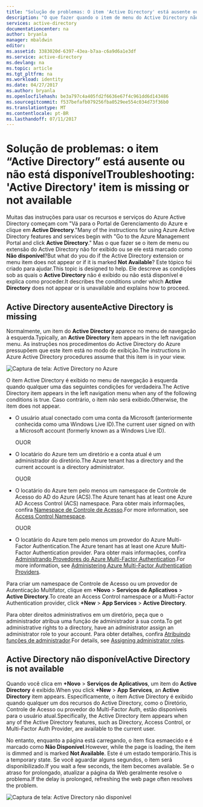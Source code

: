 ```yaml
---
title: "Solução de problemas: O item 'Active Directory' está ausente ou não disponível | Microsoft Docs"
description: "O que fazer quando o item de menu do Active Directory não aparece no Portal de Gerenciamento do Azure."
services: active-directory
documentationcenter: na
author: bryanla
manager: mbaldwin
editor: 
ms.assetid: 3383020d-6397-43ea-b7aa-c6a9d6a1e3df
ms.service: active-directory
ms.devlang: na
ms.topic: article
ms.tgt_pltfrm: na
ms.workload: identity
ms.date: 04/27/2017
ms.author: bryanla
ms.openlocfilehash: be3a797c4a405fd2f6636e67f4c961dd6d143486
ms.sourcegitcommit: f537befafb079256fba0529ee554c034d73f36b0
ms.translationtype: MT
ms.contentlocale: pt-BR
ms.lasthandoff: 07/11/2017
---
```

# <a name="troubleshooting-active-directory-item-is-missing-or-not-available"></a><span data-ttu-id="36523-103">Solução de problemas: o item “Active Directory” está ausente ou não está disponível</span><span class="sxs-lookup"><span data-stu-id="36523-103">Troubleshooting: 'Active Directory' item is missing or not available</span></span>
<span data-ttu-id="36523-104">Muitas das instruções para usar os recursos e serviços do Azure Active Directory começam com "Vá para o Portal de Gerenciamento do Azure e clique em **Active Directory**."</span><span class="sxs-lookup"><span data-stu-id="36523-104">Many of the instructions for using Azure Active Directory features and services begin with "Go to the Azure Management Portal and click **Active Directory**."</span></span> <span data-ttu-id="36523-105">Mas o que fazer se o item de menu ou extensão do Active Directory não for exibido ou se ele está marcado como **Não disponível**?</span><span class="sxs-lookup"><span data-stu-id="36523-105">But what do you do if the Active Directory extension or menu item does not appear or if it is marked **Not Available**?</span></span> <span data-ttu-id="36523-106">Este tópico foi criado para ajudar.</span><span class="sxs-lookup"><span data-stu-id="36523-106">This topic is designed to help.</span></span> <span data-ttu-id="36523-107">Ele descreve as condições sob as quais o **Active Directory** não é exibido ou não está disponível e explica como proceder.</span><span class="sxs-lookup"><span data-stu-id="36523-107">It describes the conditions under which **Active Directory** does not appear or is unavailable and explains how to proceed.</span></span>

## <a name="active-directory-is-missing"></a><span data-ttu-id="36523-108">Active Directory ausente</span><span class="sxs-lookup"><span data-stu-id="36523-108">Active Directory is missing</span></span>
<span data-ttu-id="36523-109">Normalmente, um item do **Active Directory** aparece no menu de navegação à esquerda.</span><span class="sxs-lookup"><span data-stu-id="36523-109">Typically, an **Active Directory** item appears in the left navigation menu.</span></span> <span data-ttu-id="36523-110">As instruções nos procedimentos do Active Directory do Azure pressupõem que este item está no modo de exibição.</span><span class="sxs-lookup"><span data-stu-id="36523-110">The instructions in Azure Active Directory procedures assume that this item is in your view.</span></span>

![Captura de tela: Active Directory no Azure](./media/active-directory-troubleshooting/typical-view.png)

<span data-ttu-id="36523-112">O item Active Directory é exibido no menu de navegação à esquerda quando qualquer uma das seguintes condições for verdadeira.</span><span class="sxs-lookup"><span data-stu-id="36523-112">The Active Directory item appears in the left navigation menu when any of the following conditions is true.</span></span> <span data-ttu-id="36523-113">Caso contrário, o item não será exibido.</span><span class="sxs-lookup"><span data-stu-id="36523-113">Otherwise, the item does not appear.</span></span>

* <span data-ttu-id="36523-114">O usuário atual conectado com uma conta da Microsoft (anteriormente conhecida como uma Windows Live ID).</span><span class="sxs-lookup"><span data-stu-id="36523-114">The current user signed on with a Microsoft account (formerly known as a Windows Live ID).</span></span>
  
    <span data-ttu-id="36523-115">OU</span><span class="sxs-lookup"><span data-stu-id="36523-115">OR</span></span>
* <span data-ttu-id="36523-116">O locatário do Azure tem um diretório e a conta atual é um administrador do diretório.</span><span class="sxs-lookup"><span data-stu-id="36523-116">The Azure tenant has a directory and the current account is a directory administrator.</span></span>
  
    <span data-ttu-id="36523-117">OU</span><span class="sxs-lookup"><span data-stu-id="36523-117">OR</span></span>
* <span data-ttu-id="36523-118">O locatário do Azure tem pelo menos um namespace de Controle de Acesso do AD do Azure (ACS).</span><span class="sxs-lookup"><span data-stu-id="36523-118">The Azure tenant has at least one Azure AD Access Control (ACS) namespace.</span></span> <span data-ttu-id="36523-119">Para obter mais informações, confira [Namespace de Controle de Acesso](https://msdn.microsoft.com/library/azure/gg185908.aspx).</span><span class="sxs-lookup"><span data-stu-id="36523-119">For more information, see [Access Control Namespace](https://msdn.microsoft.com/library/azure/gg185908.aspx).</span></span>
  
    <span data-ttu-id="36523-120">OU</span><span class="sxs-lookup"><span data-stu-id="36523-120">OR</span></span>
* <span data-ttu-id="36523-121">O locatário do Azure tem pelo menos um provedor do Azure Multi-Factor Authentication.</span><span class="sxs-lookup"><span data-stu-id="36523-121">The Azure tenant has at least one Azure Multi-Factor Authentication provider.</span></span> <span data-ttu-id="36523-122">Para obter mais informações, confira [Administrando Provedores do Azure Multi-Factor Authentication](../multi-factor-authentication/multi-factor-authentication-get-started-cloud.md).</span><span class="sxs-lookup"><span data-stu-id="36523-122">For more information, see [Administering Azure Multi-Factor Authentication Providers](../multi-factor-authentication/multi-factor-authentication-get-started-cloud.md).</span></span>

<span data-ttu-id="36523-123">Para criar um namespace de Controle de Acesso ou um provedor de Autenticação Multifator, clique em **+Novo** > **Serviços de Aplicativos** > **Active Directory**.</span><span class="sxs-lookup"><span data-stu-id="36523-123">To create an Access Control namespace or a Multi-Factor Authentication provider, click **+New** > **App Services** > **Active Directory**.</span></span>

<span data-ttu-id="36523-124">Para obter direitos administrativos em um diretório, peça que o administrador atribua uma função de administrador à sua conta.</span><span class="sxs-lookup"><span data-stu-id="36523-124">To get administrative rights to a directory, have an administrator assign an administrator role to your account.</span></span> <span data-ttu-id="36523-125">Para obter detalhes, confira [Atribuindo funções de administrador](active-directory-assign-admin-roles.md).</span><span class="sxs-lookup"><span data-stu-id="36523-125">For details, see [Assigning administrator roles](active-directory-assign-admin-roles.md).</span></span>

## <a name="active-directory-is-not-available"></a><span data-ttu-id="36523-126">Active Directory não disponível</span><span class="sxs-lookup"><span data-stu-id="36523-126">Active Directory is not available</span></span>
<span data-ttu-id="36523-127">Quando você clica em **+Novo** > **Serviços de Aplicativos**, um item do **Active Directory** é exibido.</span><span class="sxs-lookup"><span data-stu-id="36523-127">When you click **+New** > **App Services**, an **Active Directory** item appears.</span></span> <span data-ttu-id="36523-128">Especificamente, o item Active Directory é exibido quando qualquer um dos recursos do Active Directory, como o Diretório, Controle de Acesso ou provedor do Multi-Factor Auth, estão disponíveis para o usuário atual.</span><span class="sxs-lookup"><span data-stu-id="36523-128">Specifically, the Active Directory item appears when any of the Active Directory features, such as Directory, Access Control, or Multi-Factor Auth Provider, are available to the current user.</span></span>

<span data-ttu-id="36523-129">No entanto, enquanto a página está carregando, o item fica esmaecido e é marcado como **Não Disponível**.</span><span class="sxs-lookup"><span data-stu-id="36523-129">However, while the page is loading, the item is dimmed and is marked **Not Available**.</span></span> <span data-ttu-id="36523-130">Este é um estado temporário.</span><span class="sxs-lookup"><span data-stu-id="36523-130">This is a temporary state.</span></span> <span data-ttu-id="36523-131">Se você aguardar alguns segundos, o item será disponibilizado.</span><span class="sxs-lookup"><span data-stu-id="36523-131">If you wait a few seconds, the item becomes available.</span></span> <span data-ttu-id="36523-132">Se o atraso for prolongado, atualizar a página da Web geralmente resolve o problema.</span><span class="sxs-lookup"><span data-stu-id="36523-132">If the delay is prolonged, refreshing the web page often resolves the problem.</span></span>

![Captura de tela: Active Directory não disponível](./media/active-directory-troubleshooting/not-available.png)

